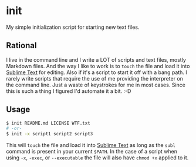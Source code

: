 init
====

My simple initialization script for starting new text files.

Rational
--------

I live in the command line and I write a LOT of scripts and text files, mostly Markdown files. And the way I like to work is to `touch` the file and load it into [Sublime Text][] for editing. Also if it's a script to start it off with a bang path. I rarely write scripts that require the use of me providing the interpreter on the command line. Just a waste of keystrokes for me in most cases. Since this is such a thing I figured I'd automate it a bit.  :-D


Usage
-----

``` bash
$ init README.md LICENSE WTF.txt
# -or-
$ init -x script1 script2 script3
```

This will `touch` the file and load it into [Sublime Text][] as long as the `subl` command is present in your current `$PATH`. In the case of a script when using `-x`, `-exec`, or `--executable` the file will also have `chmod +x` applied to it.



[Sublime Text]: https://www.sublimetext.com

